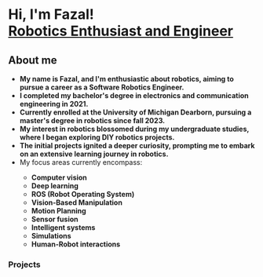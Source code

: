 <h1>Hi, I'm Fazal! <br/><a href="https://www.linkedin.com/in/fazal-rahaman-pasha-mohammed-600775181/">Robotics Enthusiast and Engineer</a></h1>

<h2><strong>About me</strong></h2>
<ul>
  <li><b>My name is Fazal, and I'm enthusiastic about robotics, aiming to pursue a career as a Software Robotics Engineer.</b></li>
  <li><b>I completed my bachelor's degree in electronics and communication engineering in 2021.</b></li>
  <li><b>Currently enrolled at the University of Michigan Dearborn, pursuing a master's degree in robotics since fall 2023.</b></li>
  <li><b>My interest in robotics blossomed during my undergraduate studies, where I began exploring DIY robotics projects.</b></li>
  <li><b>The initial projects ignited a deeper curiosity, prompting me to embark on an extensive learning journey in robotics.</b></li>
  <li>My focus areas currently encompass:</li>
  <ul>  
    <li><b>Computer vision</b></li>
    <li><b>Deep learning</b></li>
    <li><b>ROS (Robot Operating System)</b></li>
    <li><b>Vision-Based Manipulation</b></li>
    <li><b>Motion Planning</b></li>
    <li><b>Sensor fusion</b></li>
    <li><b>Intelligent systems</b></li>
    <li><b>Simulations</b></li>
    <li><b>Human-Robot interactions</b></li>
  </ul>
</ul>

<h3><strong>Projects</strong></h3>
